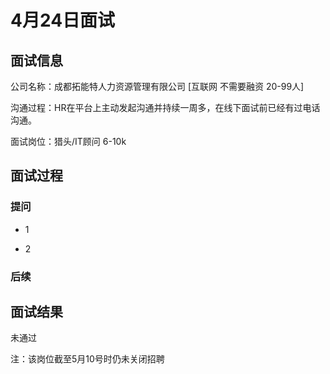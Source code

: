 # 4月24日面试

## 面试信息

公司名称：成都拓能特人力资源管理有限公司 [互联网 不需要融资 20-99人]

沟通过程：HR在平台上主动发起沟通并持续一周多，在线下面试前已经有过电话沟通。

面试岗位：猎头/IT顾问 6-10k

## 面试过程

### 提问

- 1

- 2

### 后续

## 面试结果

未通过

注：该岗位截至5月10号时仍未关闭招聘

